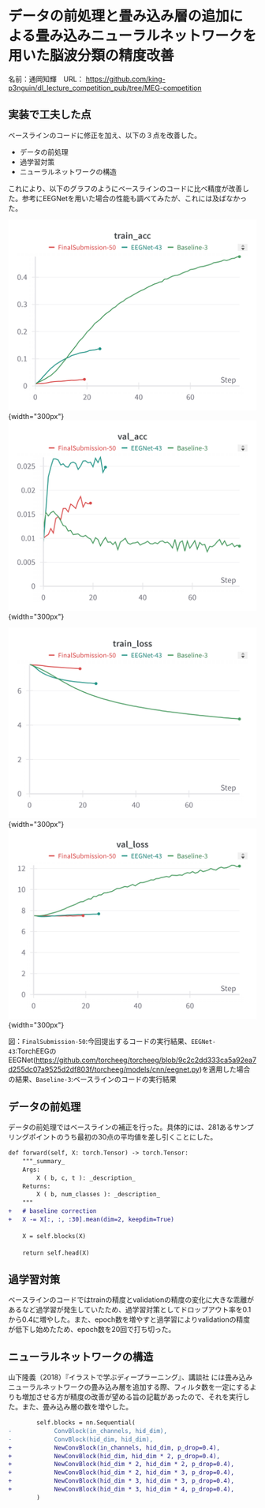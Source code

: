 # データの前処理と畳み込み層の追加による畳み込みニューラルネットワークを用いた脳波分類の精度改善

名前：通岡知輝　URL： <https://github.com/king-p3nguin/dl_lecture_competition_pub/tree/MEG-competition>

## 実装で工夫した点

ベースラインのコードに修正を加え、以下の３点を改善した。

- データの前処理
- 過学習対策
- ニューラルネットワークの構造

これにより、以下のグラフのようにベースラインのコードに比べ精度が改善した。参考にEEGNetを用いた場合の性能も調べてみたが、これには及ばなかった。

![Wandb Train Accuracy Chart](./img/W&B_Chart_train_acc.png){width="300px"}![Wandb Validation Accuracy Chart](./img/W&B_Chart_val_acc.png){width="300px"}

![Wandb Train Loss Chart](./img/W&B_Chart_train_loss.png){width="300px"}![Wandb Validation Loss Chart](./img/W&B_Chart_val_loss.png){width="300px"}

図：`FinalSubmission-50`:今回提出するコードの実行結果、`EEGNet-43`:TorchEEGのEEGNet(<https://github.com/torcheeg/torcheeg/blob/9c2c2dd333ca5a92ea7d255dc07a9525d2df803f/torcheeg/models/cnn/eegnet.py>)を適用した場合の結果、`Baseline-3`:ベースラインのコードの実行結果

## データの前処理

データの前処理ではベースラインの補正を行った。具体的には、281あるサンプリングポイントのうち最初の30点の平均値を差し引くことにした。

```diff
def forward(self, X: torch.Tensor) -> torch.Tensor:
    """_summary_
    Args:
        X ( b, c, t ): _description_
    Returns:
        X ( b, num_classes ): _description_
    """
+   # baseline correction
+   X -= X[:, :, :30].mean(dim=2, keepdim=True)

    X = self.blocks(X)

    return self.head(X)
```

## 過学習対策

ベースラインのコードではtrainの精度とvalidationの精度の変化に大きな乖離があるなど過学習が発生していたため、過学習対策としてドロップアウト率を0.1から0.4に増やした。また、epoch数を増やすと過学習によりvalidationの精度が低下し始めたため、epoch数を20回で打ち切った。

## ニューラルネットワークの構造

山下隆義（2018）『イラストで学ぶディープラーニング』、講談社 には畳み込みニューラルネットワークの畳み込み層を追加する際、フィルタ数を一定にするよりも増加させる方が精度の改善が望める旨の記載があったので、それを実行した。また、畳み込み層の数を増やした。

```diff
        self.blocks = nn.Sequential(
-            ConvBlock(in_channels, hid_dim),
-            ConvBlock(hid_dim, hid_dim),
+            NewConvBlock(in_channels, hid_dim, p_drop=0.4),
+            NewConvBlock(hid_dim, hid_dim * 2, p_drop=0.4),
+            NewConvBlock(hid_dim * 2, hid_dim * 2, p_drop=0.4),
+            NewConvBlock(hid_dim * 2, hid_dim * 3, p_drop=0.4),
+            NewConvBlock(hid_dim * 3, hid_dim * 3, p_drop=0.4),
+            NewConvBlock(hid_dim * 3, hid_dim * 4, p_drop=0.4),
        )
```
